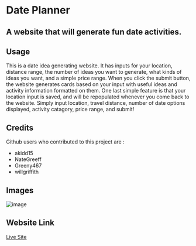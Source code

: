 # Date Planner
## A website that will generate fun date activities.


## Usage
This is a date idea generating website. It has inputs for your location, distance range, the number of ideas you want to generate, what kinds of ideas you want, and a simple price range. When you click the submit button, the website generates cards based on your input with useful ideas and activity information formatted on them. One last simple feature is that your location input is saved, and will be repopulated whenever you come back to the website. Simply input location, travel distance, number of date options displayed, activity catagory, price range, and submit!

## Credits
Github users who contributed to this project are :
- akidd15
- NateGreeff
- Greeny467
- willgriffith

## Images

![image](https://github.com/Greeny467/date-planning-project-website/assets/21099065/92f78e5c-1db1-4757-b531-f2cf6aa6ff76)

## Website Link
[Live Site](https://greeny467.github.io/date-planning-project-website)
